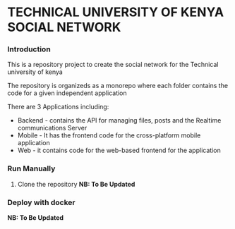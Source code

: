 # TECHNICAL UNIVERSITY OF KENYA SOCIAL NETWORK

### Introduction

This is a repository project to create the social network for the Technical university of kenya

The repository is organizeds as a monorepo where each folder contains the code for a given independent application

There are 3 Applications including:

-   Backend - contains the API for managing files, posts and the Realtime communications Server
-   Mobile - It has the frontend code for the cross-platform mobile application
-   Web - it contains code for the web-based frontend for the application

### Run Manually

1. Clone the repository
   **NB: To Be Updated**

### Deploy with docker

**NB: To Be Updated**
